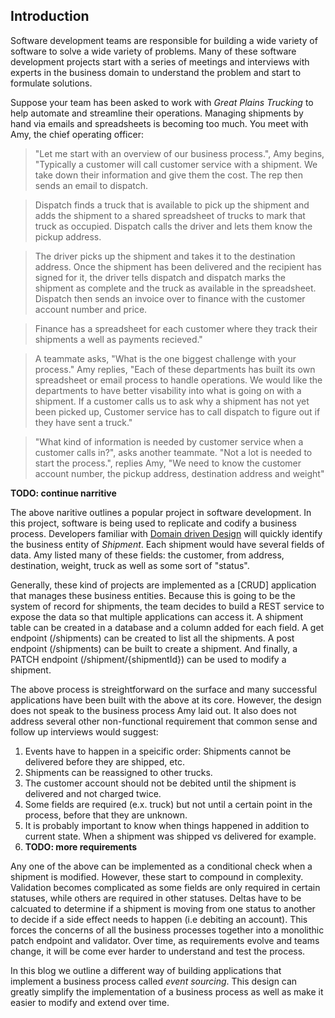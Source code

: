 
## Introduction

Software development teams are responsible for building a wide variety of software to solve a wide variety of problems. Many of these software development projects start with a series of meetings and interviews with experts in the business domain to understand the problem and start to formulate solutions.

Suppose your team has been asked to work with *Great Plains Trucking* to help automate and streamline their operations. Managing shipments by hand via emails and spreadsheets is becoming too much. You meet with Amy, the chief operating officer:

> "Let me start with an overview of our business process.", Amy begins, "Typically a customer will call customer service with a shipment. We take down their information and give them the cost. The rep then sends an email to dispatch.

> Dispatch finds a truck that is available to pick up the shipment and adds the shipment to a shared spreadsheet of trucks to mark that truck as occupied. Dispatch calls the driver and lets them know the pickup address.

> The driver picks up the shipment and takes it to the destination address. Once the shipment has been delivered and the recipient has signed for it, the driver tells dispatch and dispatch marks the shipment as complete and the truck as available in the spreadsheet. Dispatch then sends an invoice over to finance with the customer account number and price.

> Finance has a spreadsheet for each customer where they track their shipments a well as payments recieved."

> A teammate asks, "What is the one biggest challenge with your process." Amy replies, "Each of these departments has built its own spreadsheet or email process to handle operations. We would like the departments to have better visability into what is going on with a shipment. If a customer calls us to ask why a shipment has not yet been picked up, Customer service has to call dispatch to figure out if they have sent a truck."

> "What kind of information is needed by customer service when a customer calls in?", asks another teammate. "Not a lot is needed to start the process.", replies Amy, "We need to know the customer account number, the pickup address, destination address and weight"

**TODO: continue narritive**

The above naritive outlines a popular project in software development. In this project, software is being used to replicate and codify a business process. Developers familiar with [Domain driven Design]() will quickly identify the business entity of *Shipment*. Each shipment would have several fields of data. Amy listed many of these fields: the customer, from address, destination, weight, truck as well as some sort of "status".

Generally, these kind of projects are implemented as a [CRUD] application that manages these business entities. Because this is going to be the system of record for shipments, the team decides to build a REST service to expose the data so that multiple applications can access it. A shipment table can be created in a database and a column added for each field. A get endpoint (/shipments) can be created to list all the shipments. A post endpoint (/shipments) can be built to create a shipment. And finally, a PATCH endpoint (/shipment/{shipmentId}) can be used to modify a shipment.

The above process is streightforward on the surface and many successful applications have been built with the above at its core. However, the design does not speak to the business process Amy laid out. It also does not address several other non-functional requirement that common sense and follow up interviews would suggest:

1. Events have to happen in a speicific order: Shipments cannot be delivered before they are shipped, etc.
2. Shipments can be reassigned to other trucks.
3. The customer account should not be debited until the shipment is delivered and not charged twice.
4. Some fields are required (e.x. truck) but not until a certain point in the process, before that they are unknown.
5. It is probably important to know when things happened in addition to current state. When a shipment was shipped vs delivered for example.
4. **TODO: more requirements**

Any one of the above can be implemented as a conditional check when a shipment is modified. However, these start to compound in complexity. Validation becomes complicated as some fields are only required in certain statuses, while others are required in other statuses. Deltas have to be calcuated to determine if a shipment is moving from one status to another to decide if a side effect needs to happen (i.e debiting an account). This forces the concerns of all the business processes together into a monolithic patch endpoint and validator. Over time, as requirements evolve and teams change, it will be come ever harder to understand and test the process.

In this blog we outline a different way of building applications that implement a business process called *event sourcing*. This design can greatly simplify the implementation of a business process as well as make it easier to modify and extend over time.